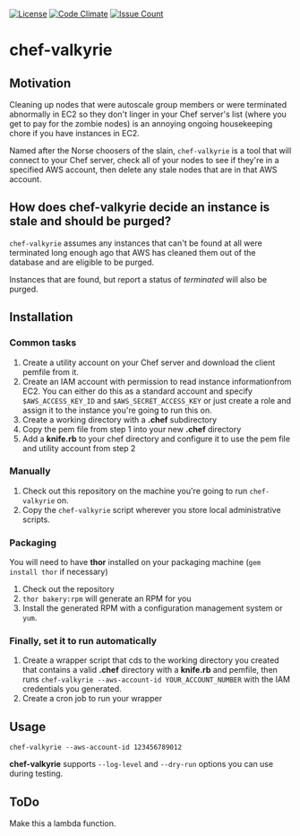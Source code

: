 [![License](https://img.shields.io/badge/License-Apache%202.0-blue.svg)](https://opensource.org/licenses/Apache-2.0)
[![Code Climate](https://codeclimate.com/github/unixorn/chef-valkyrie/badges/gpa.svg)](https://codeclimate.com/github/unixorn/chef-valkyrie)
[![Issue Count](https://codeclimate.com/github/unixorn/chef-valkyrie/badges/issue_count.svg)](https://codeclimate.com/github/unixorn/chef-valkyrie)

# chef-valkyrie

## Motivation

Cleaning up nodes that were autoscale group members or were terminated abnormally in EC2 so they don't linger in your Chef server's list (where you get to pay for the zombie nodes) is an annoying ongoing housekeeping chore if you have instances in EC2.

Named after the Norse choosers of the slain, `chef-valkyrie` is a tool that will connect to your Chef server, check all of your nodes to see if they're in a specified AWS account, then delete any stale nodes that are in that AWS account.

## How does chef-valkyrie decide an instance is stale and should be purged?

`chef-valkyrie` assumes any instances that can't be found at all were  terminated long enough ago that AWS has cleaned them out of the database and are eligible to be purged.

Instances that are found, but report a status of _terminated_ will also be purged.

## Installation

### Common tasks

1. Create a utility account on your Chef server and download the client pemfile from it.
2. Create an IAM account with permission to read instance informationfrom EC2. You can either do this as a standard account and specify `$AWS_ACCESS_KEY_ID` and `$AWS_SECRET_ACCESS_KEY` or just create a role and assign it to the instance you're going to run this on.
3. Create a working directory with a **.chef** subdirectory
4. Copy the pem file from step 1 into your new **.chef** directory
5. Add a **knife.rb** to your chef directory and configure it to use the pem file and utility account from step 2

### Manually

1. Check out this repository on the machine you're going to run `chef-valkyrie` on.
2. Copy the `chef-valkyrie` script wherever you store local administrative scripts.

### Packaging

You will need to have **thor** installed on your packaging machine (`gem install thor` if necessary)

1. Check out the repository
2. `thor bakery:rpm` will generate an RPM for you
3. Install the generated RPM with a configuration management system or `yum`.

### Finally, set it to run automatically

1. Create a wrapper script that cds to the working directory you created that contains a valid **.chef** directory with a **knife.rb** and pemfile, then runs `chef-valkyrie --aws-account-id YOUR_ACCOUNT_NUMBER` with the IAM credentials you generated.
2. Create a cron job to run your wrapper

## Usage

`chef-valkyrie --aws-account-id 123456789012`

**chef-valkyrie** supports `--log-level` and `--dry-run` options you can use during testing.

## ToDo

Make this a lambda function.
